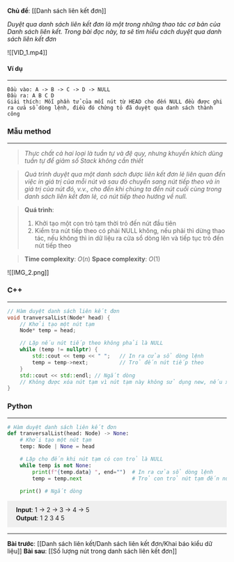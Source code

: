 **Chủ đề**: [[Danh sách liên kết đơn]]

_Duyệt qua danh sách liên kết đơn là một trong những thao tác cơ bản của Danh sách liên kết. Trong bài đọc này, ta sẽ tìm hiểu cách duyệt qua danh sách liên kết đơn_

![[VID_1.mp4]]

#### Ví dụ
---
```
Đầu vào: A -> B -> C -> D -> NULL
Đầu ra: A B C D
Giải thích: Mỗi phần tử của mỗi nút từ HEAD cho đến NULL đều được ghi ra cửa sổ dòng lệnh, điều đó chứng tỏ đã duyệt qua danh sách thành công
```

### Mẫu method
---
> _Thực chất cả hai loại là tuần tự và đệ quy, nhưng khuyến khích dùng tuần tự để giảm số Stack không cần thiết_

>_Quá trình duyệt qua một danh sách được liên kết đơn lẻ liên quan đến việc in giá trị của mỗi nút và sau đó chuyển sang nút tiếp theo và in giá trị của nút đó, v.v., cho đến khi chúng ta đến nút cuối cùng trong danh sách liên kết đơn lẻ, có nút tiếp theo hướng về null._

> **Quá trình**:
>	1. Khởi tạo một con trỏ tạm thời trỏ đến nút đầu tiên
>	2. Kiểm tra nút tiếp theo có phải NULL không, nếu phải thì dừng thao tác, nếu không thì in dữ liệu ra cửa sổ dòng lên và tiếp tục trỏ đến nút tiếp theo

> **Time complexity**: $O(n)$
> **Space complexity**: $O(1)$

![[IMG_2.png]]
### C++
---
``` cpp
// Hàm duyệt danh sách liên kết đơn
void tranversalList(Node* head) {
	// Khởi tạo một nút tạm
	Node* temp = head;  

	// Lặp nếu nút tiếp theo không phải là NULL
	while (temp != nullptr) {
		std::cout << temp << " ";   // In ra cửa sổ dòng lệnh
		temp = temp->next;          // Trỏ đến nút tiếp theo
	}
	std::cout << std::endl; // Ngắt dòng
	// Không được xóa nút tạm vì nút tạm này không sử dụng new, nếu xóa thì sẽ xóa nguyên danh sách
}
```
### Python
---
``` python
# Hàm duyệt danh sách liên kết đơn
def tranversalList(head: Node) -> None:
	# Khởi tạo một nút tạm
	temp: Node | None = head

	# Lặp cho đến khi nút tạm có con trỏ là NULL
	while temp is not None:
		print(f"{temp.data} ", end="")	# In ra cửa sổ dòng lệnh
		temp = temp.next				# Trỏ con trỏ nút tạm đến nút tiếp theo
	
	print()	# Ngắt dòng
```

<div style="background-color: #EFEFEF; line-height:0.3em; padding: 5px 20px;">
	<p><b>Input</b>:  1 -> 2 -> 3 -> 4 -> 5</p>
	<p><b>Output</b>: 1 2 3 4 5</p>
</div>

---
**Bài trước**: [[Danh sách liên kết/Danh sách liên kết đơn/Khai báo kiểu dữ liệu]]
**Bài sau**: [[Số lượng nút trong danh sách liên kết đơn]]